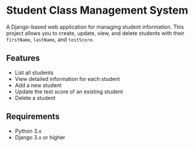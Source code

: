 # Student Class Management System

A Django-based web application for managing student information. This project allows you to create, update, view, and delete students with their `firstName`, `lastName`, and `testScore`.

## Features

- List all students
- View detailed information for each student
- Add a new student
- Update the test score of an existing student
- Delete a student

## Requirements

- Python 3.x
- Django 3.x or higher
